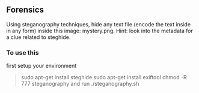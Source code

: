 ## Forensics

Using steganography techniques, hide any text file (encode the text inside in any form) inside this image: mystery.png. Hint: look into the metadata for a clue related to steghide.

### To use this
first setup your environment
> sudo apt-get install steghide
> sudo apt-get install exiftool
> chmod -R 777 steganography
and run
> ./steganography.sh
